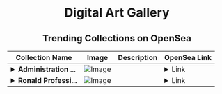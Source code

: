 <div align="center">

# Digital Art Gallery

## Trending Collections on OpenSea

| Collection Name                       | Image                                                                                     | Description                       | OpenSea Link                                                                                          |
|---------------------------------------|-------------------------------------------------------------------------------------------|-----------------------------------|--------------------------------------------------------------------------------------------------------|
| **<details><summary>Administration ...</summary>Administration Reload</details>** | ![Image](https://i.seadn.io/s/raw/files/71d4a2552f12dc8852a8c8d555743d04.jpg?w=500&auto=format?w=200&auto=format) |  | <details><summary>Link</summary>[Administration Reload](https://opensea.io/collection/administration-reload)</details> |
| **<details><summary>Ronald Professi...</summary>Ronald Professional</details>** | ![Image](https://i.seadn.io/s/raw/files/3f4b165b85808e94e0f744d14ca27e71.jpg?w=500&auto=format?w=200&auto=format) |  | <details><summary>Link</summary>[Ronald Professional](https://opensea.io/collection/ronald-professional)</details> |

</div>